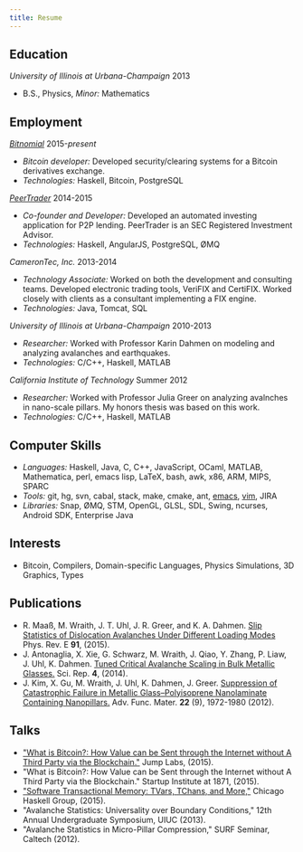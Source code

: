 ```yaml
---
title: Resume
---
```


## Education

*University of Illinois at Urbana-Champaign* 2013

* B.S., Physics, *Minor:* Mathematics

## Employment

[*Bitnomial*](http://bitnomial.com) 2015-*present*

* *Bitcoin developer:* Developed security/clearing systems for a Bitcoin
  derivatives exchange.
* *Technologies:* Haskell, Bitcoin, PostgreSQL

[*PeerTrader*](http://peertrader.com) 2014-2015

* *Co-founder and Developer:* Developed an automated investing application for
  P2P lending. PeerTrader is an SEC Registered Investment Advisor.
* *Technologies:* Haskell, AngularJS, PostgreSQL, ØMQ

*CameronTec, Inc.* 2013-2014

* *Technology Associate:* Worked on both the development and consulting teams.
  Developed electronic trading tools, VeriFIX and CertiFIX. Worked closely with
  clients as a consultant implementing a FIX engine.
* *Technologies:* Java, Tomcat, SQL

*University of Illinois at Urbana-Champaign* 2010-2013

* *Researcher:* Worked with Professor Karin Dahmen on modeling and analyzing
  avalanches and earthquakes.
* *Technologies:* C/C++, Haskell, MATLAB

*California Institute of Technology* Summer 2012

* *Researcher:* Worked with Professor Julia Greer on analyzing avalnches in
  nano-scale pillars. My honors thesis was based on this work.
* *Technologies:* C/C++, Haskell, MATLAB

## Computer Skills

* *Languages:* Haskell, Java, C, C++, JavaScript, OCaml, MATLAB, Mathematica,
  perl, emacs lisp, LaTeX, bash, awk, x86, ARM, MIPS, SPARC
* *Tools:* git, hg, svn, cabal, stack, make, cmake, ant,
  [emacs](https://github.com/WraithM/emacs.d),
  [vim](https://github.com/WraithM/dotfiles/blob/master/.vimrc), JIRA
* *Libraries:* Snap, ØMQ, STM, OpenGL, GLSL, SDL, Swing, ncurses, Android SDK,
  Enterprise Java

## Interests

* Bitcoin, Compilers, Domain-specific Languages, Physics Simulations, 3D Graphics, Types

## Publications

* R. Maaß, M. Wraith, J. T. Uhl, J. R. Greer, and K. A. Dahmen.
[Slip Statistics of Dislocation Avalanches Under Different Loading
Modes](http://journals.aps.org/pre/abstract/10.1103/PhysRevE.91.042403)
Phys. Rev. E **91**, (2015).
* J. Antonaglia, X. Xie, G. Schwarz, M. Wraith, J. Qiao, Y. Zhang, P. Liaw, J. Uhl, K. Dahmen. 
[Tuned Critical Avalanche Scaling in Bulk Metallic Glasses.](http://www.nature.com/srep/2014/140317/srep04382/full/srep04382.html)
Sci. Rep. **4**, (2014).
* J. Kim, X. Gu, M. Wraith, J. Uhl, K. Dahmen, J. Greer. 
[Suppression of Catastrophic Failure in Metallic Glass–Polyisoprene Nanolaminate Containing Nanopillars.](http://onlinelibrary.wiley.com/doi/10.1002/adfm.201103050/abstract)
Adv. Func. Mater. **22** (9), 1972-1980 (2012).

## Talks

* ["What is Bitcoin?: How Value can be Sent through the Internet without A Third
  Party via the Blockchain."](images/Wraith_BitcoinTalk.pdf) Jump Labs, (2015).
* "What is Bitcoin?: How Value can be Sent through the Internet without A Third
  Party via the Blockchain." Startup Institute at 1871, (2015).
* ["Software Transactional Memory: TVars, TChans, and More,"](https://slides.com/wraithm/deck) Chicago Haskell Group, (2015).
* "Avalanche Statistics: Universality over Boundary Conditions," 12th Annual Undergraduate Symposium, UIUC (2013).
* "Avalanche Statistics in Micro-Pillar Compression," SURF Seminar, Caltech (2012).
